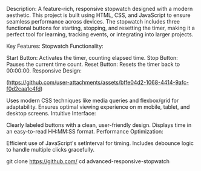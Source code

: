 
Description:
A feature-rich, responsive stopwatch designed with a modern aesthetic. This project is built using HTML, CSS, and JavaScript to ensure seamless performance across devices. The stopwatch includes three functional buttons for starting, stopping, and resetting the timer, making it a perfect tool for learning, tracking events, or integrating into larger projects.

Key Features:
Stopwatch Functionality:

Start Button: Activates the timer, counting elapsed time.
Stop Button: Pauses the current time count.
Reset Button: Resets the timer back to 00:00:00.
Responsive Design:

(https://github.com/user-attachments/assets/bffe04d2-1068-4414-9afc-f0d2caa1c4fd)

Uses modern CSS techniques like media queries and flexbox/grid for adaptability.
Ensures optimal viewing experience on m mobile, tablet, and desktop screens.
Intuitive Interface:

Clearly labeled buttons with a clean, user-friendly design.
Displays time in an easy-to-read HH:MM:SS format.
Performance Optimization:

Efficient use of JavaScript's setInterval for timing.
Includes debounce logic to handle multiple clicks gracefully.

git clone https://github.com/<rinkyess>
cd advanced-responsive-stopwatch





